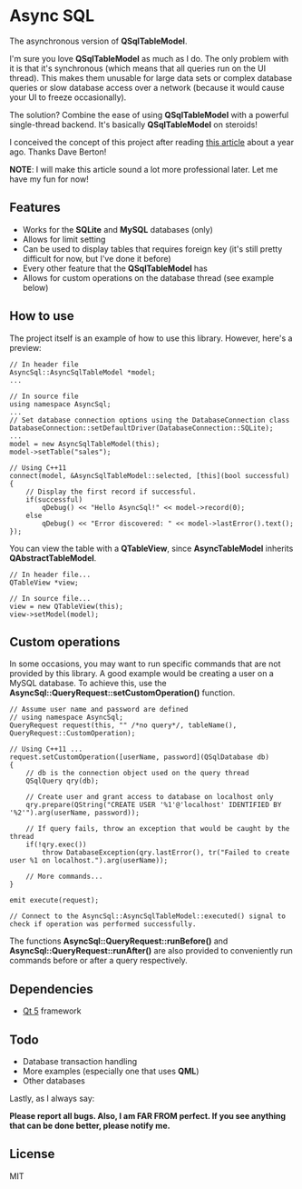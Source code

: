 # Async SQL

The asynchronous version of **QSqlTableModel**.

I'm sure you love **QSqlTableModel** as much as I do. The only problem with it is that it's synchronous (which means that all queries run on the UI thread). This makes them unusable for large data sets or complex database queries or slow database access over a network (because it would cause your UI to freeze occasionally).

The solution? Combine the ease of using **QSqlTableModel** with a powerful single-thread backend. It's basically **QSqlTableModel** on steroids!

I conceived the concept of this project after reading [this article](http://www.linuxjournal.com/article/9602?page=0,0) about a year ago. Thanks Dave Berton!

**NOTE**: I will make this article sound a lot more professional later. Let me have my fun for now!

## Features
- Works for the **SQLite** and **MySQL** databases (only)
- Allows for limit setting
- Can be used to display tables that requires foreign key (it's still pretty difficult for now, but I've done it before)
- Every other feature that the **QSqlTableModel** has
- Allows for custom operations on the database thread (see example below)

## How to use
The project itself is an example of how to use this library. However, here's a preview:

    // In header file
    AsyncSql::AsyncSqlTableModel *model;
    ...
    
    // In source file
    using namespace AsyncSql;
    ...
    // Set database connection options using the DatabaseConnection class
    DatabaseConnection::setDefaultDriver(DatabaseConnection::SQLite);
    ...
    model = new AsyncSqlTableModel(this);
    model->setTable("sales");
    
    // Using C++11
    connect(model, &AsyncSqlTableModel::selected, [this](bool successful)
    {
        // Display the first record if successful.
        if(successful)
            qDebug() << "Hello AsyncSql!" << model->record(0);
        else
            qDebug() << "Error discovered: " << model->lastError().text();
    });
    
You can view the table with a **QTableView**, since **AsyncTableModel** inherits **QAbstractTableModel**.
    
    // In header file...
    QTableView *view;
    
    // In source file...
    view = new QTableView(this);
    view->setModel(model);

## Custom operations
In some occasions, you may want to run specific commands that are not provided by this library. A good example would be creating a user on a MySQL database. To achieve this, use the **AsyncSql::QueryRequest::setCustomOperation()** function.

    // Assume user name and password are defined
    // using namespace AsyncSql;
    QueryRequest request(this, "" /*no query*/, tableName(), QueryRequest::CustomOperation);
    
    // Using C++11 ...
    request.setCustomOperation([userName, password](QSqlDatabase db)
    {
        // db is the connection object used on the query thread
        QSqlQuery qry(db);
        
        // Create user and grant access to database on localhost only
        qry.prepare(QString("CREATE USER '%1'@'localhost' IDENTIFIED BY '%2'").arg(userName, password));
        
        // If query fails, throw an exception that would be caught by the thread
        if(!qry.exec())
            throw DatabaseException(qry.lastError(), tr("Failed to create user %1 on localhost.").arg(userName));
           
        // More commands...
    }
    
    emit execute(request);
    
    // Connect to the AsyncSql::AsyncSqlTableModel::executed() signal to check if operation was performed successfully.
    
    
The functions **AsyncSql::QueryRequest::runBefore()** and **AsyncSql::QueryRequest::runAfter()** are also provided to conveniently run commands before or after a query respectively.

## Dependencies
- [Qt 5] framework

## Todo
* Database transaction handling
* More examples (especially one that uses **QML**)
* Other databases
 
Lastly, as I always say:

**Please report all bugs. 
Also, I am FAR FROM perfect. If you see anything that can be done better, please notify me.**

License
----

MIT

[//]: # (These are reference links used in the body of this note and get stripped out when the markdown processor does its job. There is no need to format nicely because it shouldn't be seen. Thanks SO - http://stackoverflow.com/questions/4823468/store-comments-in-markdown-syntax)

   [Qt 5]: <https://qt.gitorious.org/qt/qt5>
